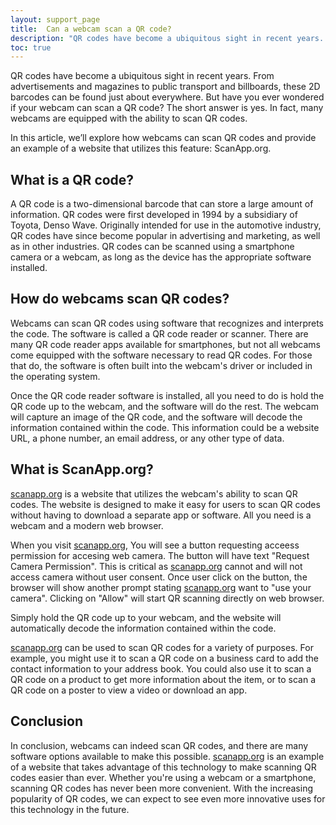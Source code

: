 ```yaml
---
layout: support_page
title:  Can a webcam scan a QR code? 
description: "QR codes have become a ubiquitous sight in recent years. From advertisements and magazines to public transport and billboards, these 2D barcodes can be found just about everywhere. But have you ever wondered if your webcam can scan a QR code? The short answer is yes. In fact, many webcams are equipped with the ability to scan QR codes."
toc: true
---
```

QR codes have become a ubiquitous sight in recent years. From advertisements and magazines to public transport and billboards, these 2D barcodes can be found just about everywhere. But have you ever wondered if your webcam can scan a QR code? The short answer is yes. In fact, many webcams are equipped with the ability to scan QR codes.

In this article, we’ll explore how webcams can scan QR codes and provide an example of a website that utilizes this feature: ScanApp.org.

## What is a QR code?

A QR code is a two-dimensional barcode that can store a large amount of information. QR codes were first developed in 1994 by a subsidiary of Toyota, Denso Wave. Originally intended for use in the automotive industry, QR codes have since become popular in advertising and marketing, as well as in other industries. QR codes can be scanned using a smartphone camera or a webcam, as long as the device has the appropriate software installed.

## How do webcams scan QR codes?

Webcams can scan QR codes using software that recognizes and interprets the code. The software is called a QR code reader or scanner. There are many QR code reader apps available for smartphones, but not all webcams come equipped with the software necessary to read QR codes. For those that do, the software is often built into the webcam's driver or included in the operating system.

Once the QR code reader software is installed, all you need to do is hold the QR code up to the webcam, and the software will do the rest. The webcam will capture an image of the QR code, and the software will decode the information contained within the code. This information could be a website URL, a phone number, an email address, or any other type of data.

## What is ScanApp.org?

[scanapp.org](https://scanapp.org) is a website that utilizes the webcam's ability to scan QR codes. The website is designed to make it easy for users to scan QR codes without having to download a separate app or software. All you need is a webcam and a modern web browser.

When you visit [scanapp.org](https://scanapp.org), You will see a button requesting acceess permission for accesing web camera. The button will have text "Request Camera Permission". This is critical as [scanapp.org](https://scanapp.org) cannot and will not access camera without user consent. Once user click on the button, the browser will show another prompt stating [scanapp.org](https://scanapp.org) want to "use your camera". Clicking on "Allow" will start QR scanning directly on web browser.


Simply hold the QR code up to your webcam, and the website will automatically decode the information contained within the code.

[scanapp.org](https://scanapp.org) can be used to scan QR codes for a variety of purposes. For example, you might use it to scan a QR code on a business card to add the contact information to your address book. You could also use it to scan a QR code on a product to get more information about the item, or to scan a QR code on a poster to view a video or download an app.

## Conclusion

In conclusion, webcams can indeed scan QR codes, and there are many software options available to make this possible. [scanapp.org](https://scanapp.org) is an example of a website that takes advantage of this technology to make scanning QR codes easier than ever. Whether you're using a webcam or a smartphone, scanning QR codes has never been more convenient. With the increasing popularity of QR codes, we can expect to see even more innovative uses for this technology in the future.